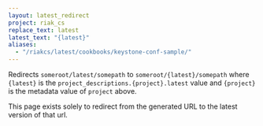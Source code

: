 ```yaml
---
layout: latest_redirect
project: riak_cs
replace_text: latest
latest_text: "{latest}"
aliases:
  - "/riakcs/latest/cookbooks/keystone-conf-sample/"
---
```


Redirects `someroot/latest/somepath` to `someroot/{latest}/somepath` 
where `{latest}` is the `project_descriptions.{project}.latest` value
and `{project}` is the metadata value of `project` above.

This page exists solely to redirect from the generated URL to the latest version of
that url.




